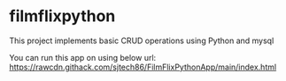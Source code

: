 # filmflixpython
This project implements basic CRUD operations using Python and mysql

You can run this app on using below url: https://rawcdn.githack.com/sjtech86/FilmFlixPythonApp/main/index.html
